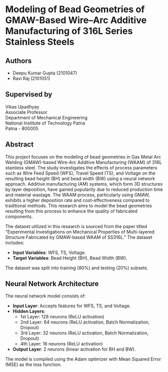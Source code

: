 # Modeling of Bead Geometries of GMAW-Based Wire–Arc Additive Manufacturing of 316L Series Stainless Steels

## Authors
- Deepu Kumar Gupta (2101047)
- Ravi Raj (2101051)

## Supervised by
Vikas Upadhyay  
Associate Professor  
Department of Mechanical Engineering  
National Institute of Technology Patna  
Patna - 800005  

## Abstract
This project focuses on the modeling of bead geometries in Gas Metal Arc Welding (GMAW)-based Wire-Arc Additive Manufacturing (WAAM) of 316L stainless steel. The study investigates the effects of process parameters such as Wire Feed Speed (WFS), Travel Speed (TS), and Voltage on the resulting bead height (BH) and bead width (BW) using a neural network approach.
Additive manufacturing (AM) systems, which form 3D structures by layer deposition, have gained popularity due to reduced production time and material wastage. The WAAM process, particularly using GMAW, exhibits a higher deposition rate and cost-effectiveness compared to traditional methods. This research aims to model the bead geometries resulting from this process to enhance the quality of fabricated components.

The dataset utilized in this research is sourced from the paper titled "Experimental Investigations on Mechanical Properties of Multi-layered Structure Fabricated by GMAW-based WAAM of SS316L." The dataset includes:
- **Input Variables**: WFS, TS, Voltage.
- **Target Variables**: Bead Height (BH), Bead Width (BW).

The dataset was split into training (80%) and testing (20%) subsets.

## Neural Network Architecture
The neural network model consists of:
- **Input Layer**: Accepts features for WFS, TS, and Voltage.
- **Hidden Layers**: 
  - 1st Layer: 128 neurons (ReLU activation)
  - 2nd Layer: 64 neurons (ReLU activation, Batch Normalization, Dropout)
  - 3rd Layer: 32 neurons (ReLU activation, Batch Normalization, Dropout)
  - 4th Layer: 16 neurons (ReLU activation)
- **Output Layer**: 2 neurons (linear activation for BH and BW).

The model is compiled using the Adam optimizer with Mean Squared Error (MSE) as the loss function.
